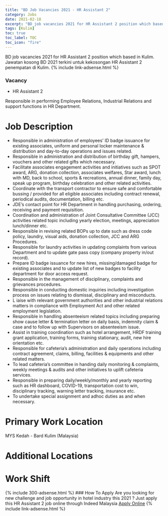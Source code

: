 ```yaml
---
title: "BD Job Vacancies 2021 - HR Assistant 2" 
category: Jobs 
date: 2021-02-18 
excerpt: "BD job vacancies 2021 for HR Assistant 2 position which based in Kulim. Jawatan kosong BD 2021 terkini untuk kekosongan HR Assistant 2 penempatan di Kulim" 
tags: [Kulim] 
toc: true 
toc_label: TOC 
toc_icon: "fire" 
--- 
```


BD job vacancies 2021 for HR Assistant 2 position which based in Kulim. Jawatan kosong BD 2021 terkini untuk kekosongan HR Assistant 2 penempatan di Kulim. 
{% include link-adsense.html %} 
### Vacancy 
- HR Assistant 2 
<div><div>Responsible in performing Employee Relations, Industrial Relations and support functions in HR Department.
<p></p><h1><b>Job Description
</b></h1><ul><li>Responsible in administration of employees&#8217; ID badge issuance for existing associates, uniform and personal locker maintenance &amp; distribution and day-to-day operations and issues related.
</li><li>Responsible in administration and distribution of birthday gift, hampers, vouchers and other related gifts which necessary.
</li><li>Facilitate associates engagement activities and initiatives such as SPOT award, ARG, donation collection, associates welfares, Star award, lunch with MD, back to school, sports &amp; recreations, annual dinner, family day, speak up program, birthday celebration and other related activities.
</li><li>Coordinate with the transport contractor to ensure safe and comfortable bussing / provided for all eligible associates including contract renewal, periodical audits, documentation, billing etc.
</li><li>JDE&#8217;s contact point for HR Department in handling purchasing, ordering, receiving and payment requisition.
</li><li>Coordination and administration of Joint Consultative Committee (JCC) activities related topic including yearly election, meetings, appreciation lunch/dinner etc.
</li><li>Responsible in revising related BOPs up to date such as dress code policy, laundry, visual aids, donation collection, JCC and ARG Procedures.
</li><li>Responsible for laundry activities in updating complaints from various Department and to update gate pass copy (company property in/out record).
</li><li>Prepare ID badge issuance for new hires, missing/damaged badge for existing associates and to update list of new badges to facility department for door access request.
</li><li>Responsible in the management of disciplinary, complaints and grievances procedures.
</li><li>Responsible in conducting domestic inquiries including investigation process on issues relating to dismissal, disciplinary and misconducts.
</li><li>L iaise with relevant government authorities and other industrial relations matters in compliance with Employment Act and other related employment legislation.
</li><li>Responsible in handling absenteeism related topics including preparing show cause letter &amp; termination letter on daily basis, indemnity claim &amp; case and to follow up with Supervisors on absenteeism issue.
</li><li>Assist in training coordination such as hotel arrangement, HRDF training grant application, training forms, training stationary, audit, new hire orientation etc.
</li><li>Responsible for cafeteria&#8217;s administration and daily operations including contract agreement, claims, billing, facilities &amp; equipments and other related matters.
</li><li>To lead cafeteria&#8217;s committee in handing daily monitoring &amp; complaints, weekly meetings &amp; audits and other initiatives to uplift cafeteria services.
</li><li>Responsible in preparing daily/weekly/monthly and yearly reporting such as HR dashboard, COVID-19, transportation cost to win, disciplinary tracking, warning letter tracking, insurance etc.
</li><li>To undertake special assignment and adhoc duties as and when necessary.
</li></ul><p></p><h1><b>Primary Work Location
</b></h1>MYS Kedah - Bard Kulim (Malaysia)
<p></p><h1><b>Additional Locations
</b></h1><p></p><h1><b>Work Shift</b></h1></div></div> 
{% include 300-adsense.html %} 
### How To Apply 
Are you looking for new challenge and job opportunity in hotel industry this 2021 ?
Just apply this HR Assistant 2 job online through Indeed Malaysia 
<a href="https://malaysia.indeed.com/viewjob?jk=7940b5cdf916a92c" class="btn btn--info" target="_blank" rel="nofollow noopenner">Apply Online</a> 
{% include link-adsense.html %} 